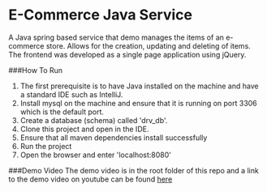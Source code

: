 # E-Commerce Java Service
A Java spring based service that demo manages the items of an e-commerce store. Allows for the creation, updating and deleting of items. The frontend was developed as a single page application using jQuery.

###How To Run
1. The first prerequisite is to have Java installed on the machine and have a standard IDE such as IntelliJ. 
2. Install mysql on the machine and ensure that it is running on port 3306 which is the default port.
3. Create a database (schema) called 'drv_db'.
4. Clone this project and open in the IDE.
5. Ensure that all maven dependencies install successfully
6. Run the project
7. Open the browser and enter 'localhost:8080' 

###Demo Video
The demo video is in the root folder of this repo and a link to the demo video on youtube can be found [here](https://youtu.be/rr2k2GZa-ko)</a>

